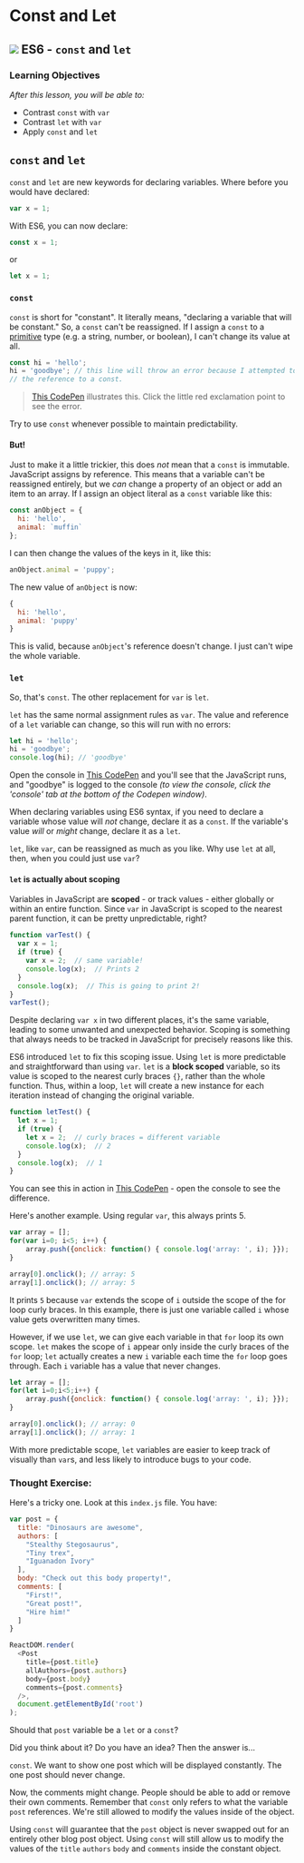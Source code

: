 # Const and Let

## ![](https://ga-dash.s3.amazonaws.com/production/assets/logo-9f88ae6c9c3871690e33280fcf557f33.png) ES6 - `const` and `let`

### Learning Objectives

_After this lesson, you will be able to:_

* Contrast `const` with `var`
* Contrast `let` with `var`
* Apply `const` and `let`

## `const` and `let`

`const` and `let` are new keywords for declaring variables. Where before you would have declared:

```javascript
var x = 1;
```

With ES6, you can now declare:

```javascript
const x = 1;
```

or

```javascript
let x = 1;
```

### `const`

`const` is short for "constant". It literally means, "declaring a variable that will be constant." So, a `const` can't be reassigned. If I assign a `const` to a [primitive](https://developer.mozilla.org/en-US/docs/Glossary/Primitive) type \(e.g. a string, number, or boolean\), I can't change its value at all.

```javascript
const hi = 'hello';
hi = 'goodbye'; // this line will throw an error because I attempted to change
// the reference to a const.
```

> [This CodePen](https://codepen.io/SuperTernary/pen/owQGmy?editors=001) illustrates this. Click the little red exclamation point to see the error.

Try to use `const` whenever possible to maintain predictability.

#### But!

Just to make it a little trickier, this does _not_ mean that a `const` is immutable. JavaScript assigns by reference. This means that a variable can't be reassigned entirely, but we _can_ change a property of an object or add an item to an array. If I assign an object literal as a `const` variable like this:

```javascript
const anObject = {
  hi: 'hello',
  animal: `muffin`
};
```

I can then change the values of the keys in it, like this:

```javascript
anObject.animal = 'puppy';
```

The new value of `anObject` is now:

```javascript
{
  hi: 'hello',
  animal: 'puppy'
}
```

This is valid, because `anObject`'s reference doesn't change. I just can't wipe the whole variable.

### `let`

So, that's `const`. The other replacement for `var` is `let`.

`let` has the same normal assignment rules as `var`. The value and reference of a `let` variable can change, so this will run with no errors:

```javascript
let hi = 'hello';
hi = 'goodbye';
console.log(hi); // 'goodbye'
```

Open the console in [This CodePen](https://codepen.io/SuperTernary/pen/owQGmy?editors=001) and you'll see that the JavaScript runs, and "goodbye" is logged to the console _\(to view the console, click the 'console' tab at the bottom of the Codepen window\)_.

When declaring variables using ES6 syntax, if you need to declare a variable whose value will _not_ change, declare it as a `const`. If the variable's value _will_ or _might_ change, declare it as a `let`.

`let`, like `var`, can be reassigned as much as you like. Why use `let` at all, then, when you could just use `var`?

#### `let` is actually about scoping

Variables in JavaScript are **scoped** - or track values - either globally or within an entire function. Since `var` in JavaScript is scoped to the nearest parent function, it can be pretty unpredictable, right?

```javascript
function varTest() {
  var x = 1;
  if (true) {
    var x = 2;  // same variable!
    console.log(x);  // Prints 2
  }
  console.log(x);  // This is going to print 2!
}
varTest();
```

Despite declaring `var x` in two different places, it's the same variable, leading to some unwanted and unexpected behavior. Scoping is something that always needs to be tracked in JavaScript for precisely reasons like this.

ES6 introduced `let` to fix this scoping issue. Using `let` is more predictable and straightforward than using `var`. `let` is a **block scoped** variable, so its value is scoped to the nearest curly braces `{}`, rather than the whole function. Thus, within a loop, `let` will create a new instance for each iteration instead of changing the original variable.

```javascript
function letTest() {
  let x = 1;
  if (true) {
    let x = 2;  // curly braces = different variable
    console.log(x);  // 2
  }
  console.log(x);  // 1
}
```

You can see this in action in [This CodePen](https://codepen.io/SuperTernary/pen/vZQewv?editors=001) - open the console to see the difference.

Here's another example. Using regular `var`, this always prints 5.

```javascript
var array = [];
for(var i=0; i<5; i++) {
    array.push({onclick: function() { console.log('array: ', i); }});
}

array[0].onclick(); // array: 5
array[1].onclick(); // array: 5
```

It prints `5` because `var` extends the scope of `i` outside the scope of the for loop curly braces. In this example, there is just one variable called `i` whose value gets overwritten many times.

However, if we use `let`, we can give each variable in that `for` loop its own scope. `let` makes the scope of `i` appear only inside the curly braces of the `for` loop; `let` actually creates a new `i` variable each time the `for` loop goes through. Each `i` variable has a value that never changes.

```javascript
let array = [];
for(let i=0;i<5;i++) {
    array.push({onclick: function() { console.log('array: ', i); }});
}

array[0].onclick(); // array: 0
array[1].onclick(); // array: 1
```

With more predictable scope, `let` variables are easier to keep track of visually than `var`s, and less likely to introduce bugs to your code.

### Thought Exercise:

Here's a tricky one. Look at this `index.js` file. You have:

```javascript
var post = {
  title: "Dinosaurs are awesome",
  authors: [
    "Stealthy Stegosaurus",
    "Tiny trex",
    "Iguanadon Ivory"
  ],
  body: "Check out this body property!",
  comments: [
    "First!",
    "Great post!",
    "Hire him!"
  ]
}

ReactDOM.render(
  <Post
    title={post.title}
    allAuthors={post.authors}
    body={post.body}
    comments={post.comments}
  />,
  document.getElementById('root')
);
```

Should that `post` variable be a `let` or a `const`?

Did you think about it? Do you have an idea? Then the answer is...

`const`. We want to show one post which will be displayed constantly. The one post should never change.

Now, the comments might change. People should be able to add or remove their own comments. Remember that `const` only refers to what the variable `post` references. We're still allowed to modify the values inside of the object.

Using `const` will guarantee that the `post` object is never swapped out for an entirely other blog post object. Using `const` will still allow us to modify the values of the `title` `authors` `body` and `comments` inside the constant object.

